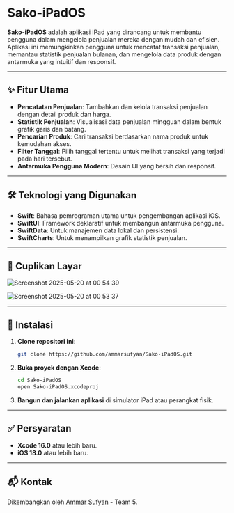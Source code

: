 # Sako-iPadOS

**Sako-iPadOS** adalah aplikasi iPad yang dirancang untuk membantu pengguna dalam mengelola penjualan mereka dengan mudah dan efisien. Aplikasi ini memungkinkan pengguna untuk mencatat transaksi penjualan, memantau statistik penjualan bulanan, dan mengelola data produk dengan antarmuka yang intuitif dan responsif.

---

## ✨ Fitur Utama

- **Pencatatan Penjualan**: Tambahkan dan kelola transaksi penjualan dengan detail produk dan harga.
- **Statistik Penjualan**: Visualisasi data penjualan mingguan dalam bentuk grafik garis dan batang.
- **Pencarian Produk**: Cari transaksi berdasarkan nama produk untuk kemudahan akses.
- **Filter Tanggal**: Pilih tanggal tertentu untuk melihat transaksi yang terjadi pada hari tersebut.
- **Antarmuka Pengguna Modern**: Desain UI yang bersih dan responsif.

---

## 🛠️ Teknologi yang Digunakan

- **Swift**: Bahasa pemrograman utama untuk pengembangan aplikasi iOS.
- **SwiftUI**: Framework deklaratif untuk membangun antarmuka pengguna.
- **SwiftData**: Untuk manajemen data lokal dan persistensi.
- **SwiftCharts**: Untuk menampilkan grafik statistik penjualan.

---

## 📸 Cuplikan Layar

![Screenshot 2025-05-20 at 00 54 39](https://github.com/user-attachments/assets/abf44c15-a481-4b0d-8219-8a00c4101142)

![Screenshot 2025-05-20 at 00 53 37](https://github.com/user-attachments/assets/b7bb5e55-05e7-4e55-bd18-497a3023d9fb)

---

## 🚀 Instalasi

1. **Clone repositori ini**:

   ```bash
   git clone https://github.com/ammarsufyan/Sako-iPadOS.git
   ```

2. **Buka proyek dengan Xcode**:

   ```bash
   cd Sako-iPadOS
   open Sako-iPadOS.xcodeproj
   ```

3. **Bangun dan jalankan aplikasi** di simulator iPad atau perangkat fisik.

---

## ✅ Persyaratan

- **Xcode 16.0** atau lebih baru.
- **iOS 18.0** atau lebih baru.

---

## 📬 Kontak

Dikembangkan oleh [Ammar Sufyan](https://github.com/ammarsufyan) - Team 5. 
